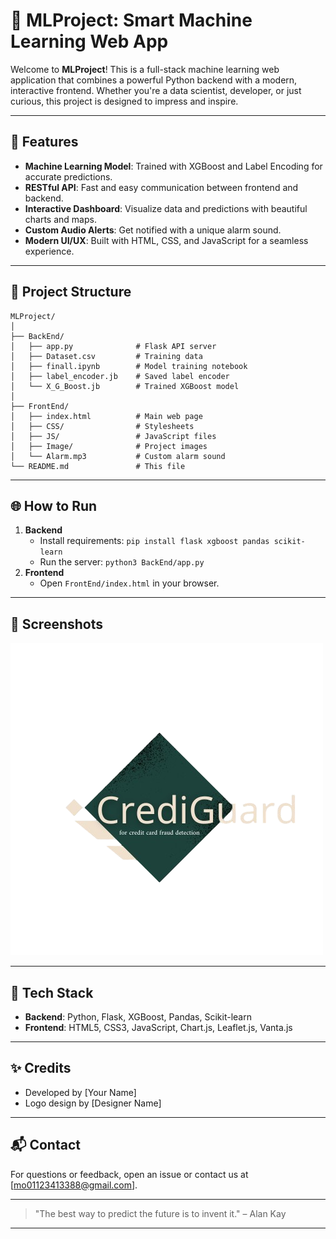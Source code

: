 # 🚀 MLProject: Smart Machine Learning Web App

Welcome to **MLProject**! This is a full-stack machine learning web application that combines a powerful Python backend with a modern, interactive frontend. Whether you're a data scientist, developer, or just curious, this project is designed to impress and inspire.

---

## 🧠 Features
- **Machine Learning Model**: Trained with XGBoost and Label Encoding for accurate predictions.
- **RESTful API**: Fast and easy communication between frontend and backend.
- **Interactive Dashboard**: Visualize data and predictions with beautiful charts and maps.
- **Custom Audio Alerts**: Get notified with a unique alarm sound.
- **Modern UI/UX**: Built with HTML, CSS, and JavaScript for a seamless experience.

---

## 📁 Project Structure
```
MLProject/
│
├── BackEnd/
│   ├── app.py              # Flask API server
│   ├── Dataset.csv         # Training data
│   ├── finall.ipynb        # Model training notebook
│   ├── label_encoder.jb    # Saved label encoder
│   └── X_G_Boost.jb        # Trained XGBoost model
│
├── FrontEnd/
│   ├── index.html          # Main web page
│   ├── CSS/                # Stylesheets
│   ├── JS/                 # JavaScript files
│   ├── Image/              # Project images
│   └── Alarm.mp3           # Custom alarm sound
└── README.md               # This file
```

---

## 🌐 How to Run
1. **Backend**
   - Install requirements: `pip install flask xgboost pandas scikit-learn`
   - Run the server: `python3 BackEnd/app.py`
2. **Frontend**
   - Open `FrontEnd/index.html` in your browser.

---

## 🎨 Screenshots
![Dashboard Preview](FrontEnd/Image/LOGO_CARD-removebg-preview.png)

---

## 🤖 Tech Stack
- **Backend**: Python, Flask, XGBoost, Pandas, Scikit-learn
- **Frontend**: HTML5, CSS3, JavaScript, Chart.js, Leaflet.js, Vanta.js

---

## ✨ Credits
- Developed by [Your Name]
- Logo design by [Designer Name]

---

## 📬 Contact
For questions or feedback, open an issue or contact us at [mo01123413388@gmail.com].

---

> "The best way to predict the future is to invent it." – Alan Kay

---
